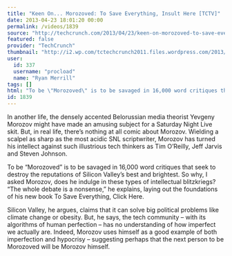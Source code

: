 ```yaml
---
title: "Keen On... Morozoved: To Save Everything, Insult Here [TCTV]"
date: 2013-04-23 18:01:20 00:00
permalink: /videos/1839
source: "http://techcrunch.com/2013/04/23/keen-on-morozoved-to-save-everything-insult-here-tctv/"
featured: false
provider: "TechCrunch"
thumbnail: "http://i2.wp.com/tctechcrunch2011.files.wordpress.com/2013/04/screen-shot-2013-04-23-at-10-31-37-am.png?fit=440%2C330"
user:
  id: 337
  username: "procload"
  name: "Ryan Merrill"
tags: []
html: "To be \"Morozoved\" is to be savaged in 16,000 word critiques that seek to destroy the reputations of Silicon Valley's best and brightest. So why, I asked Morozov, does he indulge in these types of intellectual blitzkriegs? \"The whole debate is a nonsense,\" he explains, laying out the foundations of his new book <a target=\"_blank\" href=\"http://www.amazon.com/Save-Everything-Click-Here-Technological/dp/1610391381/&amp;tag=techcrunch098-20\"><em>To Save Everything, Click Here</em></a>."
id: 1839
---
```


In another life, the densely accented Belorussian media theorist Yevgeny Morozov might have made an amusing subject for a Saturday Night Live skit. But, in real life, there’s nothing at all comic about Morozov. Wielding a scalpel as sharp as the most acidic SNL scriptwriter, Morozov has turned his intellect against such illustrious tech thinkers as Tim O’Reilly, Jeff Jarvis and Steven Johnson.

To be “Morozoved” is to be savaged in 16,000 word critiques that seek to destroy the reputations of Silicon Valley’s best and brightest. So why, I asked Morozov, does he indulge in these types of intellectual blitzkriegs? “The whole debate is a nonsense,” he explains, laying out the foundations of his new book To Save Everything, Click Here.

Silicon Valley, he argues, claims that it can solve big political problems like climate change or obesity. But, he says, the tech community – with its algorithms of human perfection – has no understanding of how imperfect we actually are. Indeed, Morozov uses himself as a good example of both imperfection and hypocrisy – suggesting perhaps that the next person to be Morozoved will be Morozov himself.